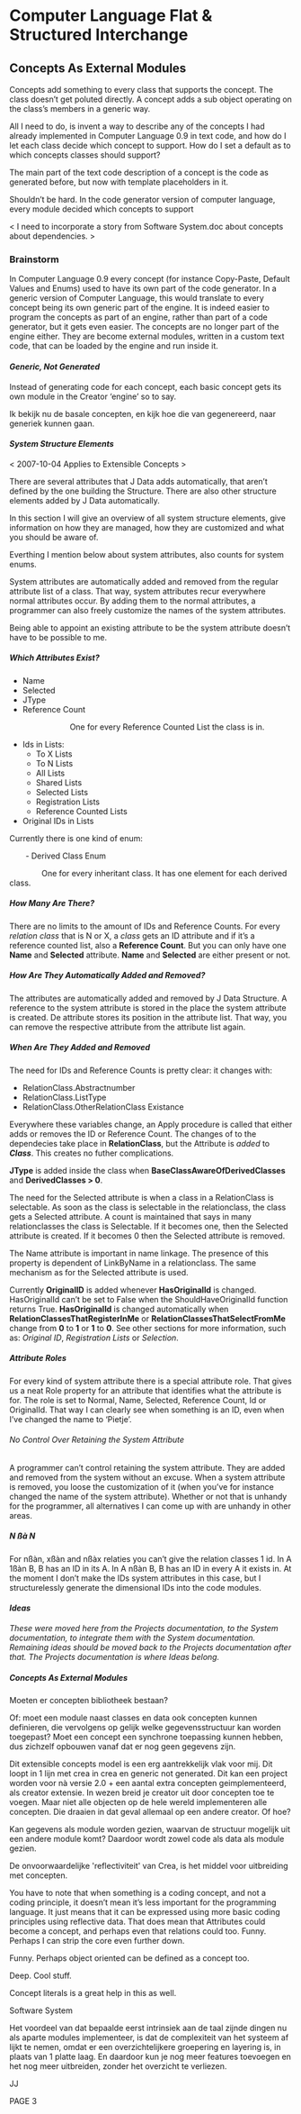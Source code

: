 ﻿Computer Language Flat & Structured Interchange
===============================================

## **Concepts As External Modules**

Concepts add something to every class that supports the concept. The class doesn’t get poluted directly. A concept adds a sub object operating on the class’s members in a generic way.

All I need to do, is invent a way to describe any of the concepts I had already implemented in Computer Language 0.9 in text code, and how do I let each class decide which concept to support. How do I set a default as to which concepts classes should support?

The main part of the text code description of a concept is the code as generated before, but now with template placeholders in it.

Shouldn’t be hard. In the code generator version of computer language, every module decided which concepts to support

< I need to incorporate a story from Software System.doc about concepts about dependencies. >

### **Brainstorm**

In Computer Language 0.9 every concept (for instance Copy-Paste, Default Values and Enums) used to have its own part of the code generator. In a generic version of Computer Language, this would translate to every concept being its own generic part of the engine. It is indeed easier to program the concepts as part of an engine, rather than part of a code generator, but it gets even easier. The concepts are no longer part of the engine either. They are become external modules, written in a custom text code, that can be loaded by the engine and run inside it.

#### *Generic, Not Generated*

Instead of generating code for each concept, each basic concept gets its own module in the Creator ‘engine’ so to say.

Ik bekijk nu de basale concepten, en kijk hoe die van gegenereerd, naar generiek kunnen gaan.

#### *System Structure Elements*

< 2007-10-04 Applies to Extensible Concepts >

There are several attributes that J Data adds automatically, that aren’t defined by the one building the Structure. There are also other structure elements added by J Data automatically.

In this section I will give an overview of all system structure elements, give information on how they are managed, how they are customized and what you should be aware of.

Everthing I mention below about system attributes, also counts for system enums.

System attributes are automatically added and removed from the regular attribute list of a class. That way, system attributes recur everywhere normal attributes occur. By adding them to the normal attributes, a programmer can also freely customize the names of the system attributes.

Being able to appoint an existing attribute to be the system attribute doesn’t have to be possible to me.

##### **Which Attributes Exist?**

- Name
- Selected
- JType
- Reference Count

`				`One for every Reference Counted List the class is in.

- Ids in Lists:
  - To X Lists
  - To N Lists
  - All Lists
  - Shared Lists
  - Selected Lists
  - Registration Lists
  - Reference Counted Lists
- Original IDs in Lists

Currently there is one kind of enum:

`    `- Derived Class Enum

`        `One for every inheritant class. It has one element for each derived class.

##### **How Many Are There?**

There are no limits to the amount of IDs and Reference Counts. For every *relation class* that is N or X, a *class* gets an ID attribute and if it’s a reference counted list, also a **Reference Count**. But you can only have one **Name** and **Selected** attribute. **Name** and **Selected** are either present or not.

##### **How Are They Automatically Added and Removed?**

The attributes are automatically added and removed by J Data Structure. A reference to the system attribute is stored in the place the system attribute is created. De attribute stores its position in the attribute list. That way, you can remove the respective attribute from the attribute list again.

##### **When Are They Added and Removed**

The need for IDs and Reference Counts is pretty clear: it changes with:

- RelationClass.Abstractnumber
- RelationClass.ListType
- RelationClass.OtherRelationClass Existance

Everywhere these variables change, an Apply procedure is called that either adds or removes the ID or Reference Count. The changes of to the dependecies take place in **RelationClass**, but the Attribute is *added* to ***Class***. This creates no futher complications.

**JType** is added inside the class when **BaseClassAwareOfDerivedClasses** and **DerivedClasses > 0**.

The need for the Selected attribute is when a class in a RelationClass is selectable. As soon as the class is selectable in the relationclass, the class gets a Selected attribute. A count is maintained that says in many relationclasses the class is Selectable. If it becomes one, then the Selected attribute is created. If it becomes 0 then the Selected attribute is removed.

The Name attribute is important in name linkage. The presence of this property is dependent of LinkByName in a relationclass. The same mechanism as for the Selected attribute is used.

Currently **OriginalID** is added whenever **HasOriginalId** is changed. HasOriginalId can’t be set to False when the ShouldHaveOriginalId  function returns True. **HasOriginalId** is changed automatically when **RelationClassesThatRegisterInMe** or **RelationClassesThatSelectFromMe** change from **0** to **1** or **1** to **0**. See other sections for more information, such as: *Original ID*, *Registration Lists* or *Selection*.

##### **Attribute Roles**

For every kind of system attribute there is a special attribute role. That gives us a neat Role property for an attribute that identifies what the attribute is for. The role is set to Normal, Name, Selected, Reference Count, Id or OriginalId. That way I can clearly see when something is an ID, even when I’ve changed the name to ‘Pietje’.

###### *No Control Over Retaining the System Attribute*

A programmer can’t control retaining the system attribute. They are added and removed from the system without an excuse. When a system attribute is removed, you loose the customization of it (when you’ve for instance changed the name of the system attribute). Whether or not that is unhandy for the programmer, all alternatives I can come up with are unhandy in other areas.

##### **N ßà N**

For nßàn, xßàn and nßàx relaties you can’t give the relation classes 1 id. In A 1ßàn B, B has an ID in its A. In A nßàn B, B has an ID in every A it exists in.  At the moment I don’t make the IDs system attributes in this case, but I structurelessly generate the dimensional IDs into the code modules.

#### *Ideas*

*These were moved here from the Projects documentation, to the System documentation, to integrate them with the System documentation. Remaining ideas should be moved back to the Projects documentation after that. The Projects documentation is where Ideas belong.*

##### **Concepts As External Modules**

Moeten er concepten bibliotheek bestaan?

Of: moet een module naast classes en data ook concepten kunnen definieren, die vervolgens op gelijk welke gegevensstructuur kan worden toegepast? Moet een concept een synchrone toepassing kunnen hebben, dus zichzelf opbouwen vanaf dat er nog geen gegevens zijn.

Dit extensible concepts model is een erg aantrekkelijk vlak voor mij. Dit loopt in 1 lijn met crea in crea en generic not generated. Dit kan een project worden voor nà versie 2.0 + een aantal extra concepten geimplementeerd, als creator extensie. In wezen breid je creator uit door concepten toe te voegen. Maar niet alle objecten op de hele wereld implementeren alle concepten. Die draaien in dat geval allemaal op een andere creator. Of hoe?

Kan gegevens als module worden gezien, waarvan de structuur mogelijk uit een andere module komt? Daardoor wordt zowel code als data als module gezien.


De onvoorwaardelijke 'reflectiviteit' van Crea, is het middel voor uitbreiding met concepten.

You have to note that when something is a coding concept, and not a coding principle, it doesn’t mean it’s less important for the programming language. It just means that it can be expressed using more basic coding principles using reflective data.
That does mean that Attributes could become a concept, and perhaps even that relations could too. Funny. Perhaps I can strip the core even further down.

Funny. Perhaps object oriented can be defined as a concept too.

Deep. Cool stuff.

Concept literals is a great help in this as well.

Software System

Het voordeel van dat bepaalde eerst intrinsiek aan de taal zijnde dingen nu als aparte modules implementeer, is dat de complexiteit van het systeem af lijkt te nemen, omdat er een overzichtelijkere groepering en layering is, in plaats van 1 platte laag. En daardoor kun je nog meer features toevoegen en het nog meer uitbreiden, zonder het overzicht te verliezen.

JJ

PAGE  3

